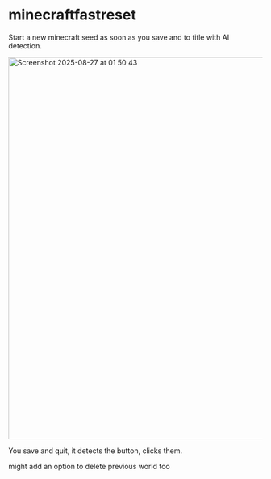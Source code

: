 # minecraftfastreset
Start a new minecraft seed as soon as you save and to title with AI detection. 

<img width="1408" height="757" alt="Screenshot 2025-08-27 at 01 50 43" src="https://github.com/user-attachments/assets/38f22e9e-ec70-4a4e-8a28-f62e7d0a52f9" />

You save and quit, it detects the button, clicks them.

might add an option to delete previous world too
